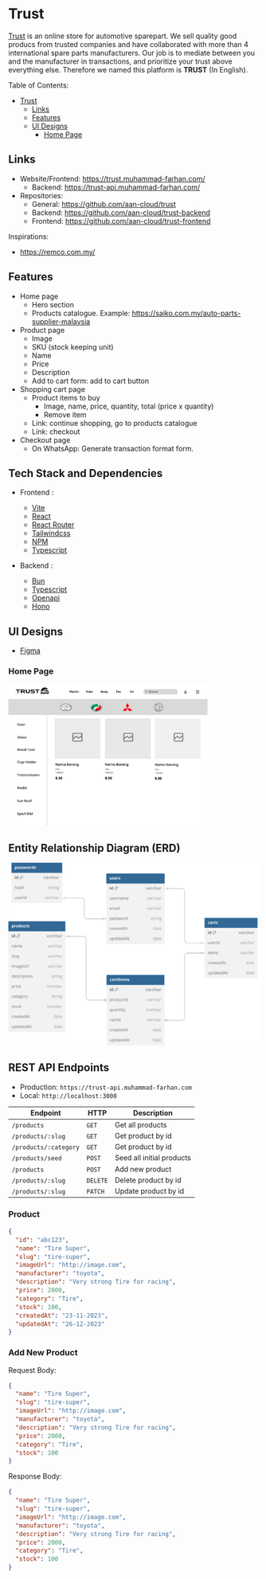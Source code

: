 # Trust

[Trust](www.trust.com) is an online store for automotive sparepart.
We sell quality good producs from trusted companies and have collaborated with more than 4 international spare parts manufacturers.
Our job is to mediate between you and the manufacturer in transactions, and prioritize your trust above everything else.
Therefore we named this platform is **TRUST** (In English).

Table of Contents:

- [Trust](#Trust)
  - [Links](#links)
  - [Features](#features)
  - [UI Designs](#ui-designs)
    - [Home Page](#home-page)

## Links

- Website/Frontend: <https://trust.muhammad-farhan.com/>
  - Backend: <https://trust-api.muhammad-farhan.com/>
- Repositories:
  - General: <https://github.com/aan-cloud/trust>
  - Backend: <https://github.com/aan-cloud/trust-backend>
  - Frontend: <https://github.com/aan-cloud/trust-frontend>

Inspirations:

- <https://remco.com.my/>

## Features

- Home page
  - Hero section
  - Products catalogue. Example: <https://saiko.com.my/auto-parts-supplier-malaysia>
- Product page
  - Image
  - SKU (stock keeping unit)
  - Name
  - Price
  - Description
  - Add to cart form: add to cart button
- Shopping cart page
  - Product items to buy
    - Image, name, price, quantity, total (price x quantity)
    - Remove item
  - Link: continue shopping, go to products catalogue
  - Link: checkout
- Checkout page
  - On WhatsApp: Generate transaction format form.

## Tech Stack and Dependencies

  - Frontend :
    - [Vite](https://vite.dev)
    - [React](https://react.dev)
    - [React Router](https://reactrouter.com)
    - [Tailwindcss](https://tailwindcss.com)
    - [NPM](https://npmjs.com)
    - [Typescript](https://typescriptlang.org)
    
  - Backend :
    - [Bun](https://bun.sh)
    - [Typescript](https://typescriptlang.org)
    - [Openapi](https://swagger.io)
    - [Hono](https://hono.dev)

## UI Designs

- [Figma](https://www.figma.com/design/3ijGGTIKpevl9sPWqlcJGM/Trust?node-id=0-1&t=0BYMeZt73WgfDr1f-1)

### Home Page

<img alt="Home Page" src="./designs/home-page.png" width="400" />

## Entity Relationship Diagram (ERD)

![ERD](./diagrams/erd.svg)

## REST API Endpoints

- Production: `https://trust-api.muhammad-farhan.com`
- Local: `http://localhost:3000`

| Endpoint              | HTTP     | Description               |
| --------------------- | -------- | ------------------------- |
| `/products`           | `GET`    | Get all products          |
| `/products/:slug`     | `GET`    | Get product by id         |
| `/products/:category` | `GET`    | Get product by id         |
| `/products/seed`      | `POST`   | Seed all initial products |
| `/products`           | `POST`   | Add new product           |
| `/products/:slug`     | `DELETE` | Delete product by id      |
| `/products/:slug`     | `PATCH`  | Update product by id      |

### Product

```json
{
  "id": "abc123",
  "name": "Tire Super",
  "slug": "tire-super",
  "imageUrl": "http://image.com",
  "manufacturer": "toyota",
  "description": "Very strong Tire for racing",
  "price": 2000,
  "category": "Tire",
  "stock": 100,
  "createdAt": "23-11-2023",
  "updatedAt": "26-12-2023"
}
```

### Add New Product

Request Body:

```json
{
  "name": "Tire Super",
  "slug": "tire-super",
  "imageUrl": "http://image.com",
  "manufacturer": "toyota",
  "description": "Very strong Tire for racing",
  "price": 2000,
  "category": "Tire",
  "stock": 100
}
```

Response Body:

```json
{
  "name": "Tire Super",
  "slug": "tire-super",
  "imageUrl": "http://image.com",
  "manufacturer": "toyota",
  "description": "Very strong Tire for racing",
  "price": 2000,
  "category": "Tire",
  "stock": 100
}
```
